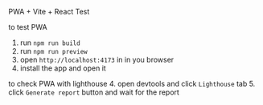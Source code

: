 PWA + Vite + React Test

to test PWA
1. run `npm run build`
2. run `npm run preview`
3. open `http://localhost:4173` in in you browser
4. install the app and open it

to check PWA with lighthouse
4. open devtools and click `Lighthouse` tab
5. click `Generate report` button and wait for the report

